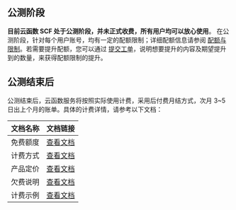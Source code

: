 ## 公测阶段

**目前云函数 SCF 处于公测阶段，并未正式收费，所有用户均可以放心使用**。
在公测阶段，针对每个用户账号，均有一定的配额限制；详细配额信息请参阅 [配额与限制](https://cloud.tencent.com/document/product/583/11637)。若需要提升配额，您可以通过 [提交工单](https://console.cloud.tencent.com/workorder/category)，说明想要提升的内容及期望提升到的数量，来获得配额限制的提升。

## 公测结束后

公测结束后，云函数服务将按照实际使用计费，采用后付费月结方式，次月 3~5 日出上个月的账单。具体的计费详情，请参考以下文档：

| 文档名称 | 文档链接                                |
| -------- | --------------------------------------- |
| 免费额度 | [查看文档](/document/product/583/12282) |
| 计费方式 | [查看文档](/document/product/583/12284) |
| 产品定价 | [查看文档](/document/product/583/12281) |
| 欠费说明 | [查看文档](/document/product/583/12283) |
| 计费示例 | [查看文档](/document/product/583/12285) |
